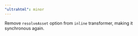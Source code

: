 ```yaml
---
"ultrahtml": minor
---
```


Remove `resolveAsset` option from `inline` transformer, making it synchronous again.
